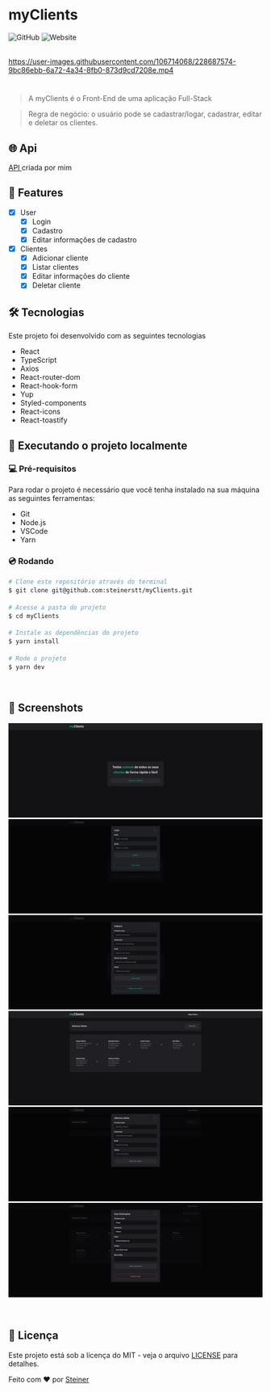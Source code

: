 #  myClients

![GitHub](https://img.shields.io/github/license/steinerstt/myClients?style=for-the-badge)
![Website](https://img.shields.io/website?color=gree&label=Status&style=for-the-badge&up_message=finalizado&url=https://github.com/steinerstt/myClients)
<br><br>


https://user-images.githubusercontent.com/106714068/228687574-9bc86ebb-6a72-4a34-8fb0-873d9cd7208e.mp4
#
> A myClients é o Front-End de uma aplicação Full-Stack

> Regra de negócio: o usuário pode se cadastrar/logar, cadastrar, editar e deletar os clientes.

## 🌐 Api
<a href="https://github.com/steinerstt/api-myClients" target="_blank"> API </a> criada por mim 

## 📌 Features
- [x] User
  - [x] Login
  - [x] Cadastro
  - [x] Editar informações de cadastro
- [x] Clientes
  - [X] Adicionar cliente
  - [x] Listar clientes
  - [x] Editar informações do cliente
  - [X] Deletar cliente
  
## 🛠️ Tecnologias
 Este projeto foi desenvolvido com as seguintes tecnologias
- React
- TypeScript
- Axios
- React-router-dom
- React-hook-form
- Yup
- Styled-components
- React-icons
- React-toastify

## 🚀 Executando o projeto localmente

### 💻 Pré-requisitos
Para rodar o projeto é necessário que você tenha instalado na sua máquina as seguintes ferramentas:
- Git
- Node.js
- VSCode
- Yarn

### 💿 Rodando
```bash
# Clone este repositório através do terminal
$ git clone git@github.com:steinerstt/myClients.git

# Acesse a pasta do projeto
$ cd myClients

# Instale as dependências do projeto 
$ yarn install

# Rode o projeto
$ yarn dev
```

<br>

## 📸 Screenshots

![Home](https://github.com/steinerstt/screenshots-projects/blob/main/myClients/home.png?raw=true)
![Página inicial - modal de login](https://github.com/steinerstt/screenshots-projects/blob/main/myClients/home-modal-login.png?raw=true)
![Página inicial - modal de cadastro](https://github.com/steinerstt/screenshots-projects/blob/main/myClients/home-modal-register.png?raw=true)
![Página de clientes - listagem](https://github.com/steinerstt/screenshots-projects/blob/main/myClients/clients-list.png?raw=true)
![Modal -  adicionar cliente](https://github.com/steinerstt/screenshots-projects/blob/main/myClients/clients-modal-add-client.png?raw=true)
![Modal - editar informações do usuário](https://github.com/steinerstt/screenshots-projects/blob/main/myClients/modal-configuration-user.png?raw=true)

<br>

## 📄 Licença
Este projeto está sob a licença do MIT - veja o arquivo [LICENSE](https://github.com/steinerstt/myClients/blob/main/LICENSE) para detalhes.

Feito com ❤ por [Steiner](https://github.com/steinerstt)

